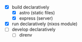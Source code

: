 - [x] build declaratively
  - [x] astro (static files)
  - [x] express (server)
- [x] run declaratively (nixos module)
- [ ] develop declaratively
  - [ ] direnv
